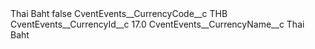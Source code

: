<?xml version="1.0" encoding="UTF-8"?>
<CustomMetadata xmlns="http://soap.sforce.com/2006/04/metadata" xmlns:xsi="http://www.w3.org/2001/XMLSchema-instance" xmlns:xsd="http://www.w3.org/2001/XMLSchema">
    <label>Thai Baht</label>
    <protected>false</protected>
    <values>
        <field>CventEvents__CurrencyCode__c</field>
        <value xsi:type="xsd:string">THB</value>
    </values>
    <values>
        <field>CventEvents__CurrencyId__c</field>
        <value xsi:type="xsd:double">17.0</value>
    </values>
    <values>
        <field>CventEvents__CurrencyName__c</field>
        <value xsi:type="xsd:string">Thai Baht</value>
    </values>
</CustomMetadata>
